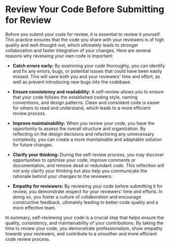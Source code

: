 # Review Your Code Before Submitting for Review

Before you submit your code for review, it is essential to review it yourself. This practice ensures that the code you share with your reviewers is of high quality and well-thought-out, which ultimately leads to stronger collaboration and faster integration of your changes. Here are several reasons why reviewing your own code is important:

- **Catch errors early:** By examining your code thoroughly, you can identify and fix any errors, bugs, or potential issues that could have been easily missed. This will save both you and your reviewers' time and effort, as well as prevent introducing new bugs into the codebase.

- **Ensure consistency and readability:** A self-review allows you to ensure that your code follows the established coding style, naming conventions, and design patterns. Clean and consistent code is easier for others to read and understand, which leads to a more efficient review process.

- **Improve maintainability:** When you review your code, you have the opportunity to assess the overall structure and organization. By reflecting on the design decisions and refactoring any unnecessary complexity, you can create a more maintainable and adaptable solution for future changes.

- **Clarify your thinking:** During the self-review process, you may discover opportunities to optimize your code, improve comments or documentation, and remove dead or redundant code. This reflection will not only clarify your thinking but also help you communicate the rationale behind your changes to the reviewers.

- **Empathy for reviewers:** By reviewing your code before submitting it for review, you demonstrate respect for your reviewers' time and efforts. In doing so, you foster a culture of collaboration and encourage constructive feedback, ultimately leading to better code quality and a more effective team.

In summary, self-reviewing your code is a crucial step that helps ensure the quality, consistency, and maintainability of your contributions. By taking the time to review your code, you demonstrate professionalism, show empathy towards your reviewers, and contribute to a smoother and more efficient code review process.